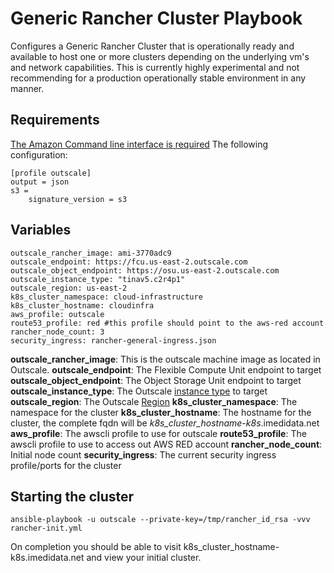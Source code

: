 # Generic Rancher Cluster Playbook

Configures a Generic Rancher Cluster that is operationally ready and available to host one or more clusters depending on the underlying vm's and network capabilities. This is currently highly experimental and not recommending for a production operationally stable environment in any manner.

## Requirements
[The Amazon Command line interface is required](https://aws.amazon.com/cli/)
The following configuration:

    [profile outscale]
    output = json
    s3 =
        signature_version = s3

## Variables

    outscale_rancher_image: ami-3770adc9
    outscale_endpoint: https://fcu.us-east-2.outscale.com
    outscale_object_endpoint: https://osu.us-east-2.outscale.com
    outscale_instance_type: "tinav5.c2r4p1"
    outscale_region: us-east-2
    k8s_cluster_namespace: cloud-infrastructure
    k8s_cluster_hostname: cloudinfra
    aws_profile: outscale
    route53_profile: red #this profile should point to the aws-red account
    rancher_node_count: 3
    security_ingress: rancher-general-ingress.json

**outscale_rancher_image**: This is the outscale machine image as located in Outscale.
**outscale_endpoint**: The Flexible Compute Unit endpoint to target
 **outscale_object_endpoint**: The Object Storage Unit endpoint to target
 **outscale_instance_type**: The Outscale [instance type](https://wiki.outscale.net/display/EN/Instance+Types) to target
 **outscale_region**: The Outscale [Region](https://wiki.outscale.net/display/EN/Regions,+Endpoints+and+Availability+Zones+Reference)
 **k8s_cluster_namespace**: The namespace for the cluster
 **k8s_cluster_hostname**: The hostname for the cluster, the complete fqdn will be *k8s_cluster_hostname-k8s*.imedidata.net
 **aws_profile**: The awscli profile to use for outscale
 **route53_profile**: The awscli profile to use to access out AWS RED account
 **rancher_node_count**: Initial node count
 **security_ingress**: The current security ingress profile/ports for the cluster
 
 ## Starting the cluster
 
    ansible-playbook -u outscale --private-key=/tmp/rancher_id_rsa -vvv rancher-init.yml
    
 On completion you should be able to visit k8s_cluster_hostname-k8s.imedidata.net and view your initial cluster.
